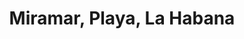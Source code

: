 ---
title: Miramar, Playa, La Habana
url: /miramar-playa-la-habana/
latitude: 23.108
longitude: -82.441
---